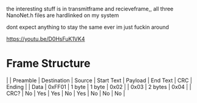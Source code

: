 the interesting stuff is in transmitframe and recieveframe,, all three NanoNet.h files are hardlinked on my system

dont expect anything to stay the same ever im just fuckin around

https://youtu.be/D0HsFuK1VK4

# Frame Structure
|      | Preamble | Destination | Source | Start Text | Payload | End Text | CRC     | Ending |
| Data | 0xFF01   | 1 byte      | 1 byte | 0x02       |         | 0x03     | 2 bytes | 0x04   |
| CRC? | No       | Yes         | Yes    | No         | Yes     | No       | No      | No     |
